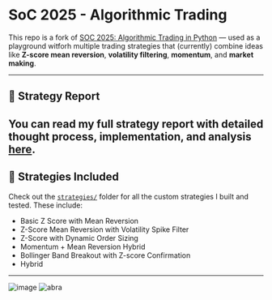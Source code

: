 # SoC 2025 - Algorithmic Trading


This repo is a fork of [SOC 2025: Algorithmic Trading in Python](https://github.com/Dhruv-x7x/AlgoTradingBacktester) — used as a playground witforh multiple trading strategies that (currently) combine ideas like **Z-score mean reversion**, **volatility filtering**, **momentum**, and **market making**.

---
## 📄 Strategy Report

You can read my full strategy report with detailed thought process, implementation, and analysis [here](https://docs.google.com/document/d/1Bie9NN3WVMos6K3Tb12WUAgVfeyeQSj4z2gPOyYuae0/edit?usp=sharing).
---
## 📁 Strategies Included

Check out the [`strategies/`](./strategies) folder for all the custom strategies I built and tested. These include:
- Basic Z Score with Mean Reversion
- Z-Score Mean Reversion with Volatility Spike Filter
- Z-Score with Dynamic Order Sizing
- Momentum + Mean Reversion Hybrid
- Bollinger Band Breakout with Z-score Confirmation
- Hybrid
---
![image](https://github.com/user-attachments/assets/21e79e0c-c385-4e8c-ac4c-390509dbe8dd)
![abra](https://github.com/user-attachments/assets/bdf66a2e-02f7-4e04-acf5-742163f384a3)



